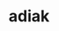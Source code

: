 ---
title: "adiak"
layout: cache
categories: [package, develop-2024-01-28]
meta: {"versions": ["0.4.0"], "compilers": ["cce@=15.0.1", "gcc@=11.4.0", "gcc@=7.3.1", "gcc@=7.5.0", "gcc@=9.4.0", "oneapi@=2024.0.0"], "oss": ["amzn2", "rhel8", "ubuntu18.04", "ubuntu20.04", "ubuntu22.04"], "platforms": ["linux"], "targets": ["aarch64", "neoverse_n1", "neoverse_v1", "neoverse_v2", "ppc64le", "x86_64_v3", "zen4"], "stacks": ["e4s", "e4s-cray-rhel", "e4s-neoverse-v2", "e4s-neoverse_v1", "e4s-oneapi", "e4s-power", "e4s-rocm-external", "radiuss", "radiuss-aws", "radiuss-aws-aarch64", "root"], "num_specs": 10, "num_specs_by_stack": {"radiuss-aws-aarch64": 2, "root": 10, "radiuss-aws": 1, "radiuss": 1, "e4s-cray-rhel": 1, "e4s-neoverse_v1": 1, "e4s-power": 1, "e4s": 1, "e4s-rocm-external": 1, "e4s-neoverse-v2": 1, "e4s-oneapi": 1}}
spec_details: [{"hash": "7bswnugfab3k6bft5xd6notd6wae7jy4", "compiler": "gcc@=7.3.1", "versions": ["0.4.0"], "os": "amzn2", "platform": "linux", "target": "aarch64", "variants": ["build_system=cmake", "build_type=Release", "generator=make", "~ipo", "+mpi", "+shared"], "stacks": ["radiuss-aws-aarch64", "root"], "size": "-", "tarball": "https://binaries.spack.io/releases/develop-2024-01-28/build_cache/linux-amzn2-aarch64/gcc-7.3.1/adiak-0.4.0/linux-amzn2-aarch64-gcc-7.3.1-adiak-0.4.0-7bswnugfab3k6bft5xd6notd6wae7jy4.spack"}, {"hash": "o3rb4d7u7brouh5xcdet676qwlvrall2", "compiler": "gcc@=7.3.1", "versions": ["0.4.0"], "os": "amzn2", "platform": "linux", "target": "x86_64_v3", "variants": ["build_system=cmake", "build_type=Release", "generator=make", "~ipo", "+mpi", "+shared"], "stacks": ["radiuss-aws", "root"], "size": "-", "tarball": "https://binaries.spack.io/releases/develop-2024-01-28/build_cache/linux-amzn2-x86_64_v3/gcc-7.3.1/adiak-0.4.0/linux-amzn2-x86_64_v3-gcc-7.3.1-adiak-0.4.0-o3rb4d7u7brouh5xcdet676qwlvrall2.spack"}, {"hash": "p2jhpyq3iaus4ivw36hiwbwby3gznpli", "compiler": "gcc@=7.5.0", "versions": ["0.4.0"], "os": "ubuntu18.04", "platform": "linux", "target": "x86_64_v3", "variants": ["build_system=cmake", "build_type=Release", "generator=make", "~ipo", "+mpi", "+shared"], "stacks": ["root", "radiuss"], "size": "-", "tarball": "https://binaries.spack.io/releases/develop-2024-01-28/build_cache/linux-ubuntu18.04-x86_64_v3/gcc-7.5.0/adiak-0.4.0/linux-ubuntu18.04-x86_64_v3-gcc-7.5.0-adiak-0.4.0-p2jhpyq3iaus4ivw36hiwbwby3gznpli.spack"}, {"hash": "v36ouxufyn326u22z5m2ijqw72gxs3aq", "compiler": "gcc@=7.3.1", "versions": ["0.4.0"], "os": "amzn2", "platform": "linux", "target": "neoverse_n1", "variants": ["build_system=cmake", "build_type=Release", "generator=make", "~ipo", "+mpi", "+shared"], "stacks": ["radiuss-aws-aarch64", "root"], "size": "-", "tarball": "https://binaries.spack.io/releases/develop-2024-01-28/build_cache/linux-amzn2-neoverse_n1/gcc-7.3.1/adiak-0.4.0/linux-amzn2-neoverse_n1-gcc-7.3.1-adiak-0.4.0-v36ouxufyn326u22z5m2ijqw72gxs3aq.spack"}, {"hash": "fa7l5djoa4fonpeunsm5xany3jr4tzti", "compiler": "cce@=15.0.1", "versions": ["0.4.0"], "os": "rhel8", "platform": "linux", "target": "zen4", "variants": ["build_system=cmake", "build_type=Release", "generator=make", "~ipo", "+mpi", "+shared"], "stacks": ["e4s-cray-rhel", "root"], "size": "-", "tarball": "https://binaries.spack.io/releases/develop-2024-01-28/build_cache/linux-rhel8-zen4/cce-15.0.1/adiak-0.4.0/linux-rhel8-zen4-cce-15.0.1-adiak-0.4.0-fa7l5djoa4fonpeunsm5xany3jr4tzti.spack"}, {"hash": "yizw77mtgpqf5whrad5ognbemqbjbtqp", "compiler": "gcc@=11.4.0", "versions": ["0.4.0"], "os": "ubuntu20.04", "platform": "linux", "target": "neoverse_v1", "variants": ["build_system=cmake", "build_type=Release", "generator=make", "~ipo", "+mpi", "+shared"], "stacks": ["root", "e4s-neoverse_v1"], "size": "-", "tarball": "https://binaries.spack.io/releases/develop-2024-01-28/build_cache/linux-ubuntu20.04-neoverse_v1/gcc-11.4.0/adiak-0.4.0/linux-ubuntu20.04-neoverse_v1-gcc-11.4.0-adiak-0.4.0-yizw77mtgpqf5whrad5ognbemqbjbtqp.spack"}, {"hash": "2jfrh7oedvhjmqe6sjnsc2svaslg7npu", "compiler": "gcc@=9.4.0", "versions": ["0.4.0"], "os": "ubuntu20.04", "platform": "linux", "target": "ppc64le", "variants": ["build_system=cmake", "build_type=Release", "generator=make", "~ipo", "+mpi", "+shared"], "stacks": ["e4s-power", "root"], "size": "-", "tarball": "https://binaries.spack.io/releases/develop-2024-01-28/build_cache/linux-ubuntu20.04-ppc64le/gcc-9.4.0/adiak-0.4.0/linux-ubuntu20.04-ppc64le-gcc-9.4.0-adiak-0.4.0-2jfrh7oedvhjmqe6sjnsc2svaslg7npu.spack"}, {"hash": "bp6diznwkardykzrhqzgl4ydzbfhmkhs", "compiler": "gcc@=11.4.0", "versions": ["0.4.0"], "os": "ubuntu20.04", "platform": "linux", "target": "x86_64_v3", "variants": ["build_system=cmake", "build_type=Release", "generator=make", "~ipo", "+mpi", "+shared"], "stacks": ["e4s", "e4s-rocm-external", "root"], "size": "-", "tarball": "https://binaries.spack.io/releases/develop-2024-01-28/build_cache/linux-ubuntu20.04-x86_64_v3/gcc-11.4.0/adiak-0.4.0/linux-ubuntu20.04-x86_64_v3-gcc-11.4.0-adiak-0.4.0-bp6diznwkardykzrhqzgl4ydzbfhmkhs.spack"}, {"hash": "3aznmxq6frt73rbtqdpqzh2geyajjqvi", "compiler": "gcc@=11.4.0", "versions": ["0.4.0"], "os": "ubuntu22.04", "platform": "linux", "target": "neoverse_v2", "variants": ["build_system=cmake", "build_type=Release", "generator=make", "~ipo", "+mpi", "+shared"], "stacks": ["e4s-neoverse-v2", "root"], "size": "-", "tarball": "https://binaries.spack.io/releases/develop-2024-01-28/build_cache/linux-ubuntu22.04-neoverse_v2/gcc-11.4.0/adiak-0.4.0/linux-ubuntu22.04-neoverse_v2-gcc-11.4.0-adiak-0.4.0-3aznmxq6frt73rbtqdpqzh2geyajjqvi.spack"}, {"hash": "mzhe73m4i57gwhhp7csh5fzy4pg7k5ya", "compiler": "oneapi@=2024.0.0", "versions": ["0.4.0"], "os": "ubuntu22.04", "platform": "linux", "target": "x86_64_v3", "variants": ["build_system=cmake", "build_type=Release", "generator=make", "~ipo", "+mpi", "+shared"], "stacks": ["e4s-oneapi", "root"], "size": "-", "tarball": "https://binaries.spack.io/releases/develop-2024-01-28/build_cache/linux-ubuntu22.04-x86_64_v3/oneapi-2024.0.0/adiak-0.4.0/linux-ubuntu22.04-x86_64_v3-oneapi-2024.0.0-adiak-0.4.0-mzhe73m4i57gwhhp7csh5fzy4pg7k5ya.spack"}]
---
